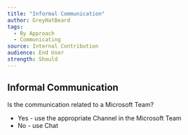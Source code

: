 ```yaml
---
title: "Informal Communication"
author: GreyHatBeard
tags: 
  - By Approach
  - Communicating
source: Internal Contribution
audience: End User
strength: Should
---
```

## Informal Communication

Is the communication related to a Microsoft Team?
- Yes - use the appropriate Channel in the Microsoft Team
- No - use Chat
